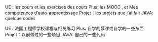 UE : les cours et les exercises des cours
Plus: les MOOC , et Mes compétences d'auto-apprentissage
Projet：les projets que j'ai fait
JAVA: quelque codes

UE : 法国工程师学校课程与相关练习
Plus: 自学的慕课或自学的一些东西
Projet：以前做过的一些项目
JAVA: 自己的一些代码